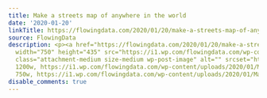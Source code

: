 ```yaml
---
title: Make a streets map of anywhere in the world
date: '2020-01-20'
linkTitle: https://flowingdata.com/2020/01/20/make-a-streets-map-of-anywhere-in-the-world/
source: FlowingData
description: <p><a href="https://flowingdata.com/2020/01/20/make-a-streets-map-of-anywhere-in-the-world/"><img
  width="750" height="435" src="https://i1.wp.com/flowingdata.com/wp-content/uploads/2020/01/Make-a-streets-map.png?fit=750%2C435&amp;ssl=1"
  class="attachment-medium size-medium wp-post-image" alt="" srcset="https://i1.wp.com/flowingdata.com/wp-content/uploads/2020/01/Make-a-streets-map.png?w=1200&amp;ssl=1
  1200w, https://i1.wp.com/flowingdata.com/wp-content/uploads/2020/01/Make-a-streets-map.png?resize=750%2C435&amp;ssl=1
  750w, https://i1.wp.com/flowingdata.com/wp-content/uploads/2020/01/Make-a-str ...
disable_comments: true
---
```

<p><a href="https://flowingdata.com/2020/01/20/make-a-streets-map-of-anywhere-in-the-world/"><img width="750" height="435" src="https://i1.wp.com/flowingdata.com/wp-content/uploads/2020/01/Make-a-streets-map.png?fit=750%2C435&amp;ssl=1" class="attachment-medium size-medium wp-post-image" alt="" srcset="https://i1.wp.com/flowingdata.com/wp-content/uploads/2020/01/Make-a-streets-map.png?w=1200&amp;ssl=1 1200w, https://i1.wp.com/flowingdata.com/wp-content/uploads/2020/01/Make-a-streets-map.png?resize=750%2C435&amp;ssl=1 750w, https://i1.wp.com/flowingdata.com/wp-content/uploads/2020/01/Make-a-str ...